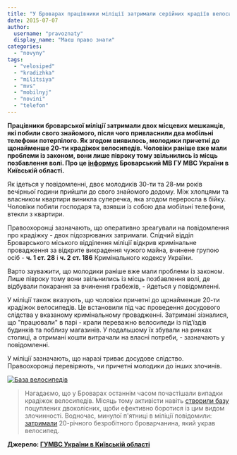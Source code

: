```yaml
---
title: "У Броварах працівники міліції затримали серійних крадіїв велосипедів, - МВС"
date: 2015-07-07
author: 
  username: "pravoznaty"
  display_name: "Маєш право знати"
categories: 
  - "novyny"
tags: 
  - "velosiped"
  - "kradizhka"
  - "militsiya"
  - "mvs"
  - "mobilnyj"
  - "novini"
  - "telefon"
---
```


**Працівники броварської міліції затримали двох місцевих мешканців, які побили свого знайомого, після чого привласнили два мобільні телефони потерпілого. Як згодом виявилось, молодики причетні до щонайменше 20-ти крадіжок велосипедів. Чоловіки раніше вже мали проблеми із законом, вони лише півроку тому звільнились із місць позбавлення волі. Про це [інформує](https://www.mvs.gov.ua/mvs/control/kyivska/uk/publish/article/165097) Броварський МВ ГУ МВС України в Київській області.**

Як ідеться у повідомленні, двоє молодиків 30-ти та 28-ми років вечірньої години прийшли до свого знайомого додому. Між хлопцями та власником квартири виникла суперечка, яка згодом переросла в бійку. Чоловіки побили господаря та, взявши із собою два мобільні телефони, втекли з квартири.

Правоохоронці зазначають, що оперативно зреагували на повідомлення про крадіжку - двох підозрюваних затримали. Слідчий відділ Броварського міського відділення міліції відкрив кримінальне провадження за відкрите викрадення чужого майна, вчинене групою осіб - **ч. 1 ст. 28** і **ч. 2 ст. 186** Кримінального кодексу України.

Варто зауважити, що молодики раніше вже мали проблеми із законом. Лише півроку тому вони звільнились із місць позбавлення волі, де відбували покарання за вчинення грабежів, - йдеться у повідомленні.

У міліції також вказують, що чоловіки причетні до щонайменше 20-ти крадіжок велосипедів. Це встановили під час проведення досудового слідства у вказаному кримінальному провадженні. Затримані зізналися, що "працювали" в парі - крали переважно велосипеди із під’їздів будинків та поблизу магазинів. У подальшому їх збували на ринках столиці, а отримані кошти витрачали на власні потреби, - зазначають у повідомленні.

У міліції зазначають, що наразі триває досудове слідство. Правоохоронці перевіряють, чи причетні молодики до інших злочинів.

[![База велосипедів](https://mpz.brovary.org/wp-content/uploads/2015/06/Baza-velosypediv.jpg)](https://mpz.brovary.org/wp-content/uploads/2015/06/Baza-velosypediv.jpg)

> Нагадаємо, що у Броварах останнім часом почастішали випадки крадіжок велосипедів. Місяць тому активісти навіть [створили базу](https://mpz.brovary.org/aktyvisty-narodnogo-kontrolyu-stvoryuyut-bazu-vykradenyh-u-brovarah-velosypediv/) поцуплених двоколісних, щоби ефективно боротися із цим видом злочинності. Водночас, минулої п'ятниці в міліції повідомили: [затримали](https://www.mvs.gov.ua/mvs/control/kyivska/uk/publish/article/164980) 20-річного безробітного броварчанина, який украв велосипед.

**Джерело: [ГУМВС України в Київській області](https://www.mvs.gov.ua/mvs/control/kyivska/uk/publish/article/165097)**

